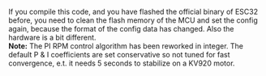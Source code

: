 If you compile this code, and you have flashed the official binary of ESC32 before,
you need to clean the flash memory of the MCU and set the config again, because the format of the config data has changed.
Also the hardware is a bit different.
<br /><b>Note:</b> The PI RPM control algorithm has been reworked in integer. The default P & I coefficients are set conservative so not tuned for fast convergence, e.t. it needs 5 seconds to stabilize on a KV920 motor.
